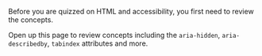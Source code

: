 Before you are quizzed on HTML and accessibility, you first need to review the concepts.

Open up this page to review concepts including the `aria-hidden`, `aria-describedby`, `tabindex` attributes and more.
